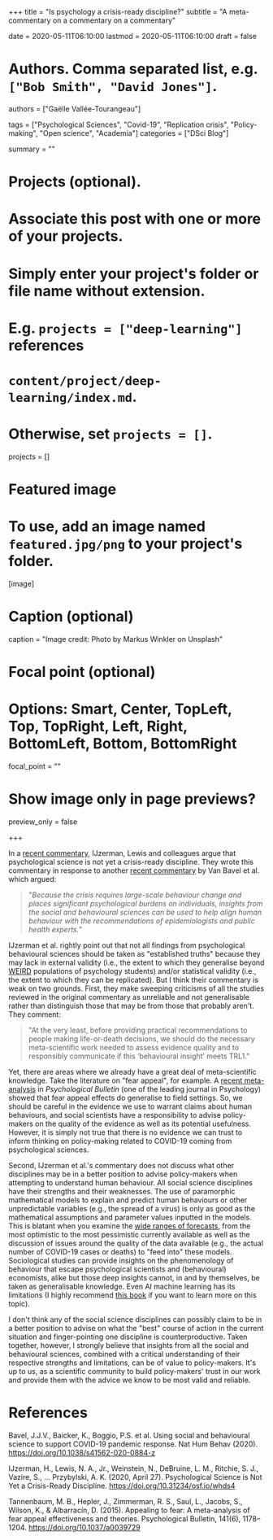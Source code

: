 +++
title = "Is psychology a crisis-ready discipline?"
subtitle = "A meta-commentary on a commentary on a commentary"

date = 2020-05-11T06:10:00
lastmod = 2020-05-11T06:10:00
draft = false

# Authors. Comma separated list, e.g. `["Bob Smith", "David Jones"]`.
authors = ["Gaëlle Vallée-Tourangeau"]

tags = ["Psychological Sciences", "Covid-19", "Replication crisis", "Policy-making", "Open science", "Academia"]
categories = ["DSci Blog"]

summary = ""

# Projects (optional).
#   Associate this post with one or more of your projects.
#   Simply enter your project's folder or file name without extension.
#   E.g. `projects = ["deep-learning"]` references 
#   `content/project/deep-learning/index.md`.
#   Otherwise, set `projects = []`.
projects = []

# Featured image
# To use, add an image named `featured.jpg/png` to your project's folder. 
[image]
  # Caption (optional)
  caption = "Image credit: Photo by Markus Winkler on Unsplash"

  # Focal point (optional)
  # Options: Smart, Center, TopLeft, Top, TopRight, Left, Right, BottomLeft, Bottom, BottomRight
  focal_point = ""

  # Show image only in page previews?
  preview_only = false

+++

In a [recent commentary](http://10.31234/osf.io/whds4), IJzerman, Lewis and colleagues argue that psychological science is not yet a crisis-ready discipline. They wrote this commentary in response to another [recent commentary](https://www.nature.com/articles/s41562-020-0884-z) by Van Bavel et al. which argued:

> "_Because the crisis requires large-scale behaviour change and places significant psychological burdens on individuals, insights from the social and behavioural sciences can be used to help align human behaviour with the recommendations of epidemiologists and public health experts._"

IJzerman et al. rightly point out that not all findings from psychological behavioural sciences should be taken as "established truths" because they may lack in external validity (i.e., the extent to which they generalise beyond [WEIRD](https://www.apa.org/monitor/2010/05/weird) populations of psychology students) and/or statistical validity (i.e., the extent to which they can be replicated). But I think their commentary is weak on two grounds. First, they make sweeping criticisms of all the studies reviewed in the original commentary as unreliable and not generalisable rather than distinguish those that may be from those that probably aren't. They comment: 

> "At the very least, before providing practical recommendations to people making life-or-death decisions, we should do the necessary meta-scientific work needed to assess evidence quality and to responsibly communicate if this ‘behavioural insight’ meets TRL1." 

Yet, there are areas where we already have a great deal of meta-scientific knowledge. Take the literature on "fear appeal", for example. A [recent meta-analysis](https://psycnet.apa.org/record/2015-48611-002) in _Psychological Bulletin_ (one of the leading journal in Psychology) showed that fear appeal effects do generalise to field settings. So, we should be careful in the evidence we use to warrant claims about human behaviours, and social scientists have a responsibility to advise policy-makers on the quality of the evidence as well as its potential usefulness. However, it is simply not true that there is no evidence we can trust to inform thinking on policy-making related to COVID-19 coming from psychological sciences.

Second, IJzerman et al.'s commentary does not discuss what other disciplines may be in a better position to advise policy-makers when attempting to understand human behaviour. All social science disciplines have their strengths and their weaknesses. The use of paramorphic mathematical models to explain and predict human behaviours or other unpredictable variables (e.g., the spread of a virus) is only as good as the mathematical assumptions and parameter values inputted in the models. This is blatant when you examine the [wide ranges of forecasts](https://theconversation.com/lack-of-data-makes-predicting-covid-19s-spread-difficult-but-models-are-still-vital-135797), from the most optimistic to the most pessimistic currently available as well as the discussion of issues around the quality of the data available (e.g., the actual number of COVID-19 cases or deaths) to "feed into" these models.  Sociological studies can provide insights on the phenomenology of behaviour that escape psychological scientists and (behavioural) economists, alike but those deep insights cannot, in and by themselves, be taken as generalisable knowledge. Even AI machine learning has its limitations (I highly recommend [this book](https://www.amazon.co.uk/Hello-World-How-Human-Machine/dp/0857525247) if you want to learn more on this topic). 

I don't think any of the social science disciplines can possibly claim to be in a better position to advise on what the "best" course of action in the current situation and finger-pointing one discipline is counterproductive. Taken together, however, I strongly believe that insights from all the social and behavioural sciences, combined with a critical understanding of their respective strengths and limitations, can be of value to policy-makers. It's up to us, as a scientific community to build policy-makers' trust in our work and provide them with the advice we know to be most valid and reliable.

# References

Bavel, J.J.V., Baicker, K., Boggio, P.S. et al. Using social and behavioural science to support COVID-19 pandemic response. Nat Hum Behav (2020). https://doi.org/10.1038/s41562-020-0884-z

IJzerman, H., Lewis, N. A., Jr., Weinstein, N., DeBruine, L. M., Ritchie, S. J., Vazire, S., … Przybylski, A. K. (2020, April 27). Psychological Science is Not Yet a Crisis-Ready Discipline. https://doi.org/10.31234/osf.io/whds4

Tannenbaum, M. B., Hepler, J., Zimmerman, R. S., Saul, L., Jacobs, S., Wilson, K., & Albarracín, D. (2015). Appealing to fear: A meta-analysis of fear appeal effectiveness and theories. Psychological Bulletin, 141(6), 1178–1204. https://doi.org/10.1037/a0039729
